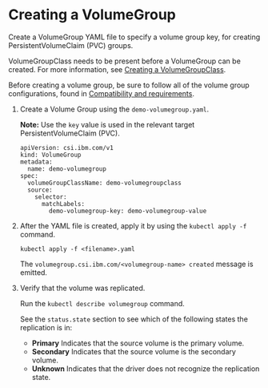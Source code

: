 # Creating a VolumeGroup

Create a VolumeGroup YAML file to specify a volume group key, for creating PersistentVolumeClaim (PVC) groups.

VolumeGroupClass needs to be present before a VolumeGroup can be created. For more information, see [Creating a VolumeGroupClass](creating_volumegroupclass.md).

Before creating a volume group, be sure to follow all of the volume group configurations, found in [Compatibility and requirements](../installation/install_compatibility_requirements.md).

1.  Create a Volume Group using the `demo-volumegroup.yaml`.

    **Note:** Use the `key` value is used in the relevant target PersistentVolumeClaim (PVC).

    ```
    apiVersion: csi.ibm.com/v1
    kind: VolumeGroup
    metadata:
      name: demo-volumegroup
    spec:
      volumeGroupClassName: demo-volumegroupclass
      source:
        selector: 
          matchLabels:
            demo-volumegroup-key: demo-volumegroup-value
    ```

2.  After the YAML file is created, apply it by using the `kubectl apply -f` command.

    ```
    kubectl apply -f <filename>.yaml
    ```

    The `volumegroup.csi.ibm.com/<volumegroup-name> created` message is emitted.

3.  Verify that the volume was replicated.

    Run the `kubectl describe volumegroup` command.

    See the `status.state` section to see which of the following states the replication is in:

    -   **Primary** Indicates that the source volume is the primary volume.
    -   **Secondary** Indicates that the source volume is the secondary volume.
    -   **Unknown** Indicates that the driver does not recognize the replication state.

